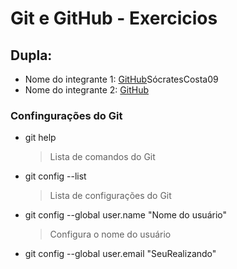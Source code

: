 # Git e GitHub - Exercicios   

## Dupla:
- Nome do integrante 1: [GitHub](https://github.com/socratescosta09)SócratesCosta09
- Nome do integrante 2: [GitHub](https://github.com/<usuario>)

### Confingurações do Git
- git help
  > Lista de comandos do Git
- git config --list
  > Lista de configurações do Git
- git config --global user.name "Nome do usuário"
  > Configura o nome do usuário
- git config --global user.email "SeuRealizando"